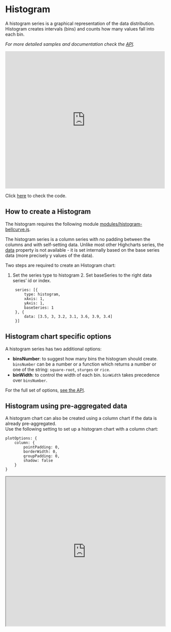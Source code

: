 Histogram
===

A histogram series is a graphical representation of the data distribution. Histogram creates intervals (bins) and counts how many values fall into each bin.

_For more detailed samples and documentation check the [API](http://api.highcharts.com/highcharts/plotOptions.histogram)._

<iframe style="width: 100%; height: 432px; border: none;" src=https://www.highcharts.com/samples/embed/highcharts/demo/histogram allow="fullscreen"></iframe>

Click [here](https://jsfiddle.net/gh/get/library/pure/highcharts/highcharts/tree/master/samples/highcharts/demo/histogram/) to check the code.

How to create a Histogram
-------------------------

The histogram requires the following module [modules/histogram-bellcurve.js](https://code.highcharts.com/modules/histogram-bellcurve.js).

The histogram series is a column series with no padding between the columns and with self-setting data. Unlike most other Highcharts series, the [data](http://api.highcharts.com/highcharts/series.histogram) property is not available - it is set internally based on the base series data (more precisely y values of the data).

Two steps are required to create an Histogram chart:

1. Set the series type to histogram 2. Set baseSeries to the right data series’ id or index.

    
        series: [{
            type: histogram,
            xAxis: 1,
            yAxis: 1,
            baseSeries: 1
        }, {
            data: [3.5, 3, 3.2, 3.1, 3.6, 3.9, 3.4]
        }]
    

Histogram chart specific options
--------------------------------

A histogram series has two additional options:

*   **binsNumber**: to suggest how many bins the histogram should create. `binsNumber` can be a number or a function which returns a number or one of the string: `square-root`, `sturges` or `rice`.
*   **binWidth**: to control the width of each bin. `binWidth` takes precedence over `binsNumber`.

For the full set of options, [see the API](http://api.highcharts.com/highcharts/plotOptions.histogram).

Histogram using pre-aggregated data
-----------------------------------

A histogram chart can also be created using a column chart if the data is already pre-aggregated.  
Use the following setting to set up a histogram chart with a column chart:

    
    plotOptions: {
        column: {
            pointPadding: 0,
            borderWidth: 0,
            groupPadding: 0,
            shadow: false
        }
    }

<iframe width="100%" height="470" style="null" src=https://jsfiddle.net/mushigh/18b1vun9/5/embedded/result allow="fullscreen"></iframe>

